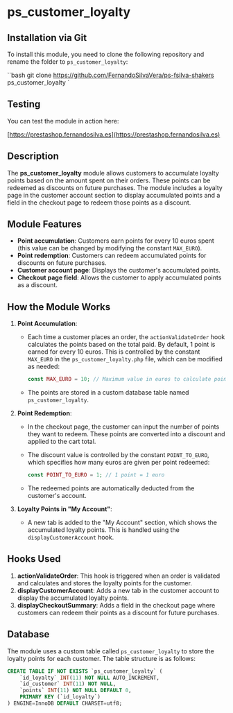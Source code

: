 # ps_customer_loyalty
## Installation via Git

To install this module, you need to clone the following repository and rename the folder to `ps_customer_loyalty`:

``bash
git clone https://github.com/FernandoSilvaVera/ps-fsilva-shakers ps_customer_loyalty
`

## Testing

You can test the module in action here:

[https://prestashop.fernandosilva.es](https://prestashop.fernandosilva.es)

## Description

The **ps_customer_loyalty** module allows customers to accumulate loyalty points based on the amount spent on their orders. These points can be redeemed as discounts on future purchases. The module includes a loyalty page in the customer account section to display accumulated points and a field in the checkout page to redeem those points as a discount.

## Module Features

- **Point accumulation**: Customers earn points for every 10 euros spent (this value can be changed by modifying the constant `MAX_EURO`).
- **Point redemption**: Customers can redeem accumulated points for discounts on future purchases.
- **Customer account page**: Displays the customer's accumulated points.
- **Checkout page field**: Allows the customer to apply accumulated points as a discount.

## How the Module Works

1. **Point Accumulation**:
   - Each time a customer places an order, the `actionValidateOrder` hook calculates the points based on the total paid. By default, 1 point is earned for every 10 euros. This is controlled by the constant `MAX_EURO` in the `ps_customer_loyalty.php` file, which can be modified as needed:

     ```php
     const MAX_EURO = 10; // Maximum value in euros to calculate points
     ```

   - The points are stored in a custom database table named `ps_customer_loyalty`.

2. **Point Redemption**:
   - In the checkout page, the customer can input the number of points they want to redeem. These points are converted into a discount and applied to the cart total.
   - The discount value is controlled by the constant `POINT_TO_EURO`, which specifies how many euros are given per point redeemed:

     ```php
     const POINT_TO_EURO = 1; // 1 point = 1 euro
     ```

   - The redeemed points are automatically deducted from the customer's account.

3. **Loyalty Points in "My Account"**:
   - A new tab is added to the "My Account" section, which shows the accumulated loyalty points. This is handled using the `displayCustomerAccount` hook.

## Hooks Used

1. **actionValidateOrder**: This hook is triggered when an order is validated and calculates and stores the loyalty points for the customer.
2. **displayCustomerAccount**: Adds a new tab in the customer account to display the accumulated loyalty points.
3. **displayCheckoutSummary**: Adds a field in the checkout page where customers can redeem their points as a discount for future purchases.

## Database

The module uses a custom table called `ps_customer_loyalty` to store the loyalty points for each customer. The table structure is as follows:

```sql
CREATE TABLE IF NOT EXISTS `ps_customer_loyalty` (
    `id_loyalty` INT(11) NOT NULL AUTO_INCREMENT,
    `id_customer` INT(11) NOT NULL,
    `points` INT(11) NOT NULL DEFAULT 0,
    PRIMARY KEY (`id_loyalty`)
) ENGINE=InnoDB DEFAULT CHARSET=utf8;

